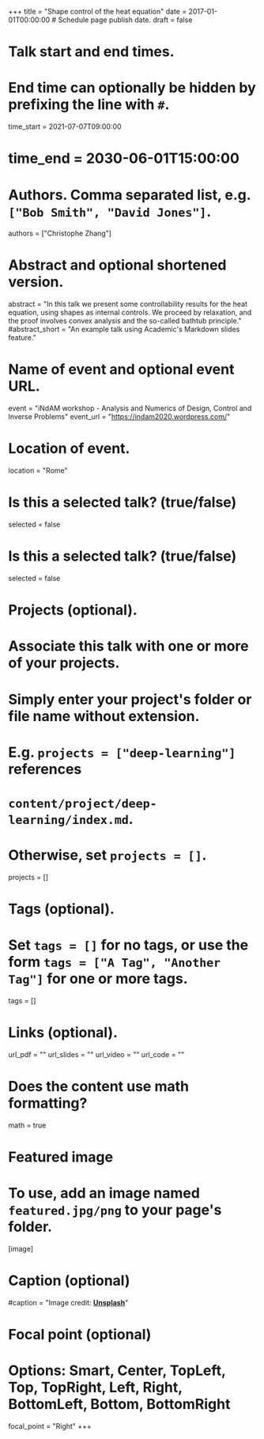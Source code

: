 +++
title = "Shape control of the heat equation"
date = 2017-01-01T00:00:00  # Schedule page publish date.
draft = false
# Talk start and end times.
#   End time can optionally be hidden by prefixing the line with `#`.
time_start = 2021-07-07T09:00:00
# time_end = 2030-06-01T15:00:00

# Authors. Comma separated list, e.g. `["Bob Smith", "David Jones"]`.
authors = ["Christophe Zhang"]

# Abstract and optional shortened version.
abstract = "In this talk we present some controllability results for the heat equation, using shapes as internal controls. We proceed by relaxation, and the proof involves convex analysis and the so-called bathtub principle."
#abstract_short = "An example talk using Academic's Markdown slides feature."

# Name of event and optional event URL.
event = "iNdAM workshop - Analysis and Numerics of Design, Control and Inverse Problems"
event_url = "https://indam2020.wordpress.com/"

# Location of event.
location = "Rome"

# Is this a selected talk? (true/false)
selected = false

# Is this a selected talk? (true/false)
selected = false

# Projects (optional).
#   Associate this talk with one or more of your projects.
#   Simply enter your project's folder or file name without extension.
#   E.g. `projects = ["deep-learning"]` references 
#   `content/project/deep-learning/index.md`.
#   Otherwise, set `projects = []`.
projects = []

# Tags (optional).
#   Set `tags = []` for no tags, or use the form `tags = ["A Tag", "Another Tag"]` for one or more tags.
tags = []

# Links (optional).
url_pdf = ""
url_slides = ""
url_video = ""
url_code = ""

# Does the content use math formatting?
math = true

# Featured image
# To use, add an image named `featured.jpg/png` to your page's folder. 
[image]
  # Caption (optional)
  #caption = "Image credit: [**Unsplash**](https://unsplash.com/photos/bzdhc5b3Bxs)"

  # Focal point (optional)
  # Options: Smart, Center, TopLeft, Top, TopRight, Left, Right, BottomLeft, Bottom, BottomRight
  focal_point = "Right"
+++


